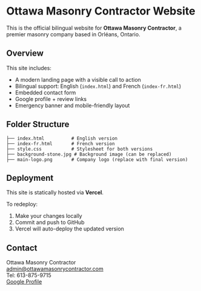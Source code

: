 # Ottawa Masonry Contractor Website

This is the official bilingual website for **Ottawa Masonry Contractor**, a premier masonry company based in Orléans, Ontario.

## Overview

This site includes:

- A modern landing page with a visible call to action
- Bilingual support: English (`index.html`) and French (`index-fr.html`)
- Embedded contact form
- Google profile + review links
- Emergency banner and mobile-friendly layout

## Folder Structure

```
├── index.html          # English version
├── index-fr.html       # French version
├── style.css           # Stylesheet for both versions
├── background-stone.jpg # Background image (can be replaced)
├── main-logo.png       # Company logo (replace with final version)
```

## Deployment

This site is statically hosted via **Vercel**.

To redeploy:
1. Make your changes locally
2. Commit and push to GitHub
3. Vercel will auto-deploy the updated version

## Contact

Ottawa Masonry Contractor  
admin@ottawamasonrycontractor.com  
Tel: 613-875-9715  
[Google Profile](https://g.co/kgs/a3LzDCd)
